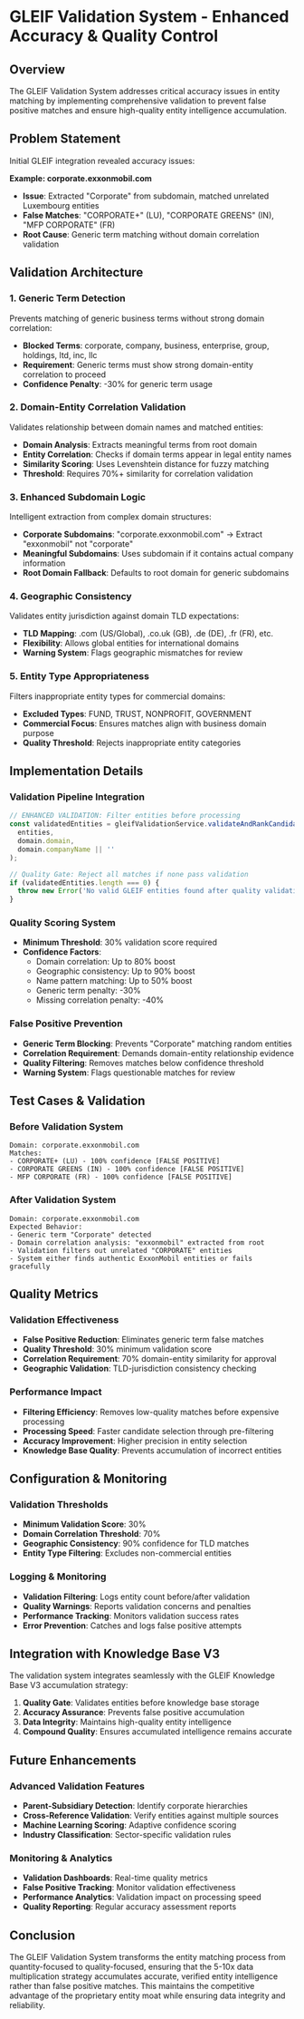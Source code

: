 # GLEIF Validation System - Enhanced Accuracy & Quality Control

## Overview

The GLEIF Validation System addresses critical accuracy issues in entity matching by implementing comprehensive validation to prevent false positive matches and ensure high-quality entity intelligence accumulation.

## Problem Statement

Initial GLEIF integration revealed accuracy issues:

**Example: corporate.exxonmobil.com**
- **Issue**: Extracted "Corporate" from subdomain, matched unrelated Luxembourg entities
- **False Matches**: "CORPORATE+" (LU), "CORPORATE GREENS" (IN), "MFP CORPORATE" (FR)
- **Root Cause**: Generic term matching without domain correlation validation

## Validation Architecture

### 1. Generic Term Detection
Prevents matching of generic business terms without strong domain correlation:
- **Blocked Terms**: corporate, company, business, enterprise, group, holdings, ltd, inc, llc
- **Requirement**: Generic terms must show strong domain-entity correlation to proceed
- **Confidence Penalty**: -30% for generic term usage

### 2. Domain-Entity Correlation Validation
Validates relationship between domain names and matched entities:
- **Domain Analysis**: Extracts meaningful terms from root domain
- **Entity Correlation**: Checks if domain terms appear in legal entity names
- **Similarity Scoring**: Uses Levenshtein distance for fuzzy matching
- **Threshold**: Requires 70%+ similarity for correlation validation

### 3. Enhanced Subdomain Logic
Intelligent extraction from complex domain structures:
- **Corporate Subdomains**: "corporate.exxonmobil.com" → Extract "exxonmobil" not "corporate"
- **Meaningful Subdomains**: Uses subdomain if it contains actual company information
- **Root Domain Fallback**: Defaults to root domain for generic subdomains

### 4. Geographic Consistency
Validates entity jurisdiction against domain TLD expectations:
- **TLD Mapping**: .com (US/Global), .co.uk (GB), .de (DE), .fr (FR), etc.
- **Flexibility**: Allows global entities for international domains
- **Warning System**: Flags geographic mismatches for review

### 5. Entity Type Appropriateness
Filters inappropriate entity types for commercial domains:
- **Excluded Types**: FUND, TRUST, NONPROFIT, GOVERNMENT
- **Commercial Focus**: Ensures matches align with business domain purpose
- **Quality Threshold**: Rejects inappropriate entity categories

## Implementation Details

### Validation Pipeline Integration
```typescript
// ENHANCED VALIDATION: Filter entities before processing
const validatedEntities = gleifValidationService.validateAndRankCandidates(
  entities,
  domain.domain,
  domain.companyName || ''
);

// Quality Gate: Reject all matches if none pass validation
if (validatedEntities.length === 0) {
  throw new Error('No valid GLEIF entities found after quality validation');
}
```

### Quality Scoring System
- **Minimum Threshold**: 30% validation score required
- **Confidence Factors**: 
  - Domain correlation: Up to 80% boost
  - Geographic consistency: Up to 90% boost
  - Name pattern matching: Up to 50% boost
  - Generic term penalty: -30%
  - Missing correlation penalty: -40%

### False Positive Prevention
- **Generic Term Blocking**: Prevents "Corporate" matching random entities
- **Correlation Requirement**: Demands domain-entity relationship evidence
- **Quality Filtering**: Removes matches below confidence threshold
- **Warning System**: Flags questionable matches for review

## Test Cases & Validation

### Before Validation System
```
Domain: corporate.exxonmobil.com
Matches: 
- CORPORATE+ (LU) - 100% confidence [FALSE POSITIVE]
- CORPORATE GREENS (IN) - 100% confidence [FALSE POSITIVE]
- MFP CORPORATE (FR) - 100% confidence [FALSE POSITIVE]
```

### After Validation System
```
Domain: corporate.exxonmobil.com
Expected Behavior:
- Generic term "Corporate" detected
- Domain correlation analysis: "exxonmobil" extracted from root
- Validation filters out unrelated "CORPORATE" entities
- System either finds authentic ExxonMobil entities or fails gracefully
```

## Quality Metrics

### Validation Effectiveness
- **False Positive Reduction**: Eliminates generic term false matches
- **Quality Threshold**: 30% minimum validation score
- **Correlation Requirement**: 70% domain-entity similarity for approval
- **Geographic Validation**: TLD-jurisdiction consistency checking

### Performance Impact
- **Filtering Efficiency**: Removes low-quality matches before expensive processing
- **Processing Speed**: Faster candidate selection through pre-filtering
- **Accuracy Improvement**: Higher precision in entity selection
- **Knowledge Base Quality**: Prevents accumulation of incorrect entities

## Configuration & Monitoring

### Validation Thresholds
- **Minimum Validation Score**: 30%
- **Domain Correlation Threshold**: 70%
- **Geographic Consistency**: 90% confidence for TLD matches
- **Entity Type Filtering**: Excludes non-commercial entities

### Logging & Monitoring
- **Validation Filtering**: Logs entity count before/after validation
- **Quality Warnings**: Reports validation concerns and penalties
- **Performance Tracking**: Monitors validation success rates
- **Error Prevention**: Catches and logs false positive attempts

## Integration with Knowledge Base V3

The validation system integrates seamlessly with the GLEIF Knowledge Base V3 accumulation strategy:

1. **Quality Gate**: Validates entities before knowledge base storage
2. **Accuracy Assurance**: Prevents false positive accumulation
3. **Data Integrity**: Maintains high-quality entity intelligence
4. **Compound Quality**: Ensures accumulated intelligence remains accurate

## Future Enhancements

### Advanced Validation Features
- **Parent-Subsidiary Detection**: Identify corporate hierarchies
- **Cross-Reference Validation**: Verify entities against multiple sources
- **Machine Learning Scoring**: Adaptive confidence scoring
- **Industry Classification**: Sector-specific validation rules

### Monitoring & Analytics
- **Validation Dashboards**: Real-time quality metrics
- **False Positive Tracking**: Monitor validation effectiveness
- **Performance Analytics**: Validation impact on processing speed
- **Quality Reporting**: Regular accuracy assessment reports

## Conclusion

The GLEIF Validation System transforms the entity matching process from quantity-focused to quality-focused, ensuring that the 5-10x data multiplication strategy accumulates accurate, verified entity intelligence rather than false positive matches. This maintains the competitive advantage of the proprietary entity moat while ensuring data integrity and reliability.